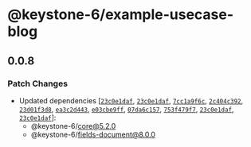 # @keystone-6/example-usecase-blog

## 0.0.8

### Patch Changes

- Updated dependencies [[`23c0e1daf`](https://github.com/keystonejs/keystone/commit/23c0e1daf909b098530f3c49b82e57ec95ff3769), [`23c0e1daf`](https://github.com/keystonejs/keystone/commit/23c0e1daf909b098530f3c49b82e57ec95ff3769), [`7cc1a9f6c`](https://github.com/keystonejs/keystone/commit/7cc1a9f6cf57995b33d41709739379f397e2789f), [`2c404c392`](https://github.com/keystonejs/keystone/commit/2c404c392dfde57dee56be0bff683a8cb93d1e48), [`23d01f3d8`](https://github.com/keystonejs/keystone/commit/23d01f3d8f0e3470ba7c7dce61c6e141b2d0aabd), [`ea3c2d443`](https://github.com/keystonejs/keystone/commit/ea3c2d4439db2d1bead8ccd829d89063098e8cbc), [`e03cbe9ff`](https://github.com/keystonejs/keystone/commit/e03cbe9fffed72026bd555c31d3dde7d526b431c), [`07da6c157`](https://github.com/keystonejs/keystone/commit/07da6c157622ee89ae61dc4c445b26de46e91e3e), [`753f479f7`](https://github.com/keystonejs/keystone/commit/753f479f75e5a540da78862a1553a82cd62750b4), [`23c0e1daf`](https://github.com/keystonejs/keystone/commit/23c0e1daf909b098530f3c49b82e57ec95ff3769), [`23c0e1daf`](https://github.com/keystonejs/keystone/commit/23c0e1daf909b098530f3c49b82e57ec95ff3769)]:
  - @keystone-6/core@5.2.0
  - @keystone-6/fields-document@8.0.0
